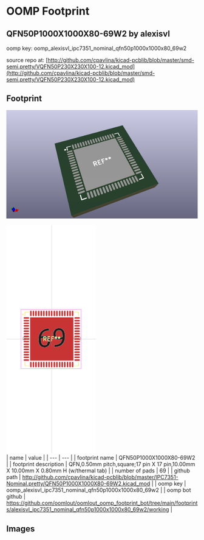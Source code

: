 # OOMP Footprint  
## QFN50P1000X1000X80-69W2  by alexisvl  
  
oomp key: oomp_alexisvl_ipc7351_nominal_qfn50p1000x1000x80_69w2  
  
source repo at: [http://github.com/cpavlina/kicad-pcblib/blob/master/smd-semi.pretty/VQFN50P230X230X100-12.kicad_mod](http://github.com/cpavlina/kicad-pcblib/blob/master/smd-semi.pretty/VQFN50P230X230X100-12.kicad_mod)  
## Footprint  
  
[![working_kicad_pcb_3d.png](working_kicad_pcb_3d_600.png)](working_kicad_pcb_3d.png)  
  
[![working.png](working_600.png)](working.png)  
| name | value | 
| --- | --- | 
| footprint name | QFN50P1000X1000X80-69W2 | 
| footprint description | QFN,0.50mm pitch,square;17 pin X 17 pin,10.00mm X 10.00mm X 0.80mm H (w/thermal tab) | 
| number of pads | 69 | 
| github path | http://github.com/cpavlina/kicad-pcblib/blob/master/IPC7351-Nominal.pretty/QFN50P1000X1000X80-69W2.kicad_mod | 
| oomp key | oomp_alexisvl_ipc7351_nominal_qfn50p1000x1000x80_69w2 | 
| oomp bot github | https://github.com/oomlout/oomlout_oomp_footprint_bot/tree/main/footprints/alexisvl_ipc7351_nominal_qfn50p1000x1000x80_69w2/working | 
## Images  

